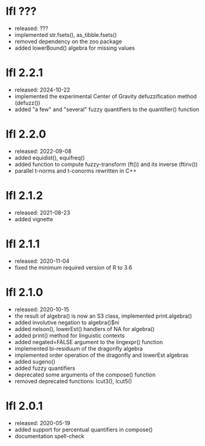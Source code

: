 # lfl ???
* released: ???
* implemented str.fsets(), as_tibble.fsets()
* removed dependency on the zoo package
* added lowerBound() algebra for missing values

# lfl 2.2.1
* released: 2024-10-22
* implemented the experimental Center of Gravity defuzzification method (defuzz())
* added "a few" and "several" fuzzy quantifiers to the quantifier() function

# lfl 2.2.0
* released: 2022-09-08
* added equidist(), equifreq()
* added function to compute fuzzy-transform (ft()) and its inverse (ftinv())
* parallel t-norms and t-conorms rewritten in C++


# lfl 2.1.2
* released: 2021-08-23
* added vignette


# lfl 2.1.1
* released: 2020-11-04
* fixed the minimum required version of R to 3.6


# lfl 2.1.0
* released: 2020-10-15
* the result of algebra() is now an S3 class, implemented print.algebra()
* added involutive negation to algebra()$ni
* added nelson(), lowerEst() handlers of NA for algebra()
* added print() method for linguistic contexts
* added negated=FALSE argument to the lingexpr() function
* implemented bi-residuum of the dragonfly algebra
* implemented order operation of the dragonfly and lowerEst algebras
* added sugeno()
* added fuzzy quantifiers
* deprecated some arguments of the compose() function
* removed deprecated functions: lcut3(), lcut5()


# lfl 2.0.1
* released: 2020-05-19
* added support for percentual quantifiers in compose()
* documentation spell-check

